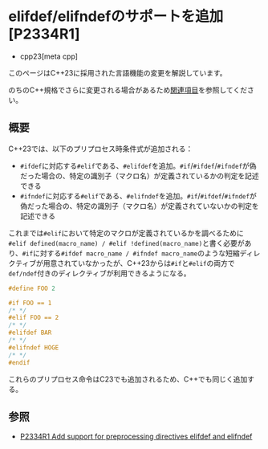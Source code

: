 # elifdef/elifndefのサポートを追加 [P2334R1]
* cpp23[meta cpp]

<!-- start lang caution -->

このページはC++23に採用された言語機能の変更を解説しています。

のちのC++規格でさらに変更される場合があるため[関連項目](#relative-page)を参照してください。

<!-- last lang caution -->

## 概要
C++23では、以下のプリプロセス時条件式が追加される：

- `#ifdef`に対応する`#elif`である、`#elifdef`を追加。`#if`/`#ifdef`/`#ifndef`が偽だった場合の、特定の識別子（マクロ名）が定義されているかの判定を記述できる
- `#ifndef`に対応する`#elif`である、`#elifndef`を追加。`#if`/`#ifdef`/`#ifndef`が偽だった場合の、特定の識別子（マクロ名）が定義されていないかの判定を記述できる


これまでは`#elif`において特定のマクロが定義されているかを調べるために`#elif defined(macro_name) / #elif !defined(macro_name)`と書く必要があり、`#if`に対する`#ifdef macro_name / #ifndef macro_name`のような短縮ディレクティブが用意されていなかったが、C++23からは`#if`と`#elif`の両方で`def/ndef`付きのディレクティブが利用できるようになる。

```cpp
#define FOO 2

#if FOO == 1
/* */
#elif FOO == 2
/* */
#elifdef BAR
/* */
#elifndef HOGE
/* */
#endif
```

これらのプリプロセス命令はC23でも追加されるため、C++でも同じく追加する。


## 参照
- [P2334R1 Add support for preprocessing directives elifdef and elifndef](https://www.open-std.org/jtc1/sc22/wg21/docs/papers/2021/p2334r1.pdf)
